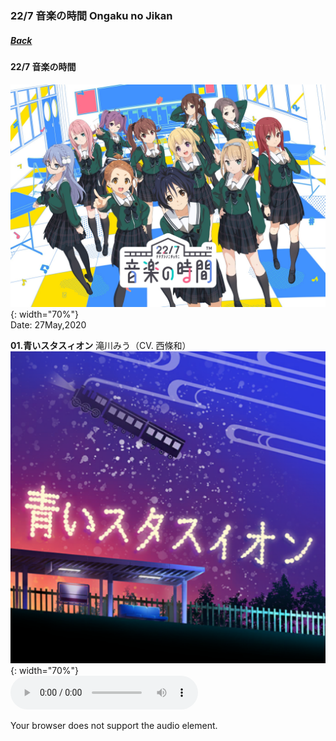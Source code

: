 ### 22/7 音楽の時間 Ongaku no Jikan
##### [Back](Music_List.md)

#### 22/7 音楽の時間  
![Ongaku no Jikan](../../Img/Music/Ongaku%20no%20Jikan.jpg){: width="70%"}  
Date: 27May,2020  

**01.青いスタスィオン** 滝川みう（CV. 西條和）  
![青いスタスィオン](../../Img/Music/青いスタスィオン.PNG){: width="70%"}  
<audio controls="controls">
  <source type="audio/mp3" src="../../Music/227%20Ongaku%20no%20Jikan/01.青いスタスィオン.mp3"></source>
  <p>Your browser does not support the audio element.</p>
</audio>
